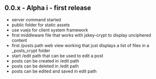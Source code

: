 ## 0.0.x - Alpha i - first release
  * server command started
  * public folder for static assets
  * use vuejs for client system framework
  * first middleware file that works with jskey-crypt to display unciphered content
  * first /posts path web view working that just displays a list of files in a _posts_crypt folder
  * start /edit path that can be used to edit a post
  * posts can be created in /edit path
  * posts can be deleted in /edit path
  * posts can be edited and saved in edit path
